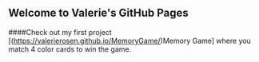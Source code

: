 ## Welcome to Valerie's GitHub Pages

####Check out my first project [(https://valerierosen.github.io/MemoryGame/)Memory Game] where you match 4 color cards to win the game. 

